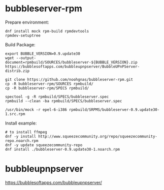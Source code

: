 bubbleserver-rpm
===

Prepare environment:
```
dnf install mock rpm-build rpmdevtools
rpmdev-setuptree
```

Build Package:
```
export BUBBLE_VERSION=0.9.update30
wget --output-document=rpmbuild/SOURCES/bubbleserver-${BUBBLE_VERSION}.zip https://bubblesoftapps.com/bubbleupnpserver/BubbleUPnPServer-distrib.zip

git clone https://github.com/noohgnas/bubbleserver-rpm.git
cp -R bubbleserver-rpm/SOURCES rpmbuild/
cp -R bubbleserver-rpm/SPECS rpmbuild/

spectool -g -R rpmbuild/SPECS/bubbleserver.spec
rpmbuild --clean -ba rpmbuild/SPECS/bubbleserver.spec

/usr/bin/mock -r epel-6-i386 rpmbuild/SRPMS/bubbleserver-0.9.update30-1.src.rpm
```

Install example:
```
# to install ffmpeg
dnf -y install http://www.squeezecommunity.org/repo/squeezecommunity-repo.noarch.rpm
dnf -y update squeezecommunity-repo
dnf install ./bubbleserver-0.9.update30-1.noarch.rpm
```

bubbleupnpserver
===
https://bubblesoftapps.com/bubbleupnpserver/
